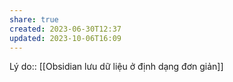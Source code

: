 ```yaml
---
share: true
created: 2023-06-30T12:37
updated: 2023-10-06T16:09
---
```

Lý do:: [[Obsidian lưu dữ liệu ở định dạng đơn giản]]
